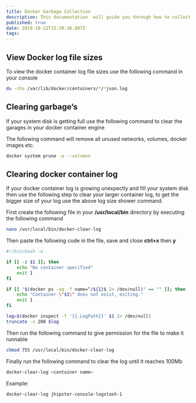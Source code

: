 ```yaml
---
title: Docker Garbage Collection
description: This documentation  will guide you through how to collect garbage and clear log from your docker container
published: true
date: 2019-10-22T15:39:36.887Z
tags: 
---
```


## View Docker log file sizes

To view the docker container log file sizes use the following command in your console 
``` sh
du -chs /var/lib/docker/containers/*/*json.log
```
## Clearing garbage’s
If your system disk is getting full use the following command to clear the garages in your docker container engine

The following command will remove all unused networks, volumes, docker images etc.
``` sh
docker system prune -a --volumes
```

## Clearing docker container log 
If your docker container log is growing unexpectly and fill your system disk then use the following step to clear your larger container log, to get the bigger size of your log use the above log size shower command.

First create the following file in your **/usr/local/bin** directory by executing the following command

``` sh
nano /usr/local/bin/docker-clear-log
```
Then paste the following code in the file, save and close **ctrl+x** then **y**

``` bash
#!/bin/bash -e

if [[ -z $1 ]]; then
    echo "No container specified"
    exit 1
fi

if [[ "$(docker ps -aq -f name=^/${1}$ 2> /dev/null)" == "" ]]; then
    echo "Container \"$1\" does not exist, exiting."
    exit 1
fi

log=$(docker inspect -f '{{.LogPath}}' $1 2> /dev/null)
truncate -s 200 $log
```
Then run the following command to give permission for the file to make it runnable
``` sh
chmod 755 /usr/local/bin/docker-clear-log
```

Finally run the following command to clear the log until it reaches 100Mb
``` sh
docker-clear-log <container name>
```
Example:
``` sh
docker-clear-log jhipster-console-logstash-1
```